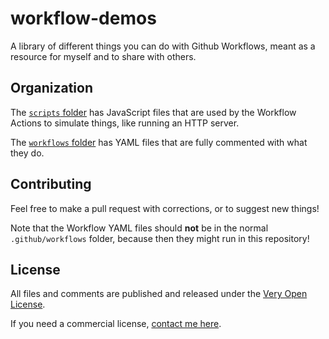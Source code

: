 # workflow-demos

A library of different things you can do with Github Workflows, meant as a resource for myself and to share with others.

## Organization

The [`scripts` folder](./scripts) has JavaScript files that are used by the Workflow Actions to simulate things, like running an HTTP server.

The [`workflows` folder](./workflows) has YAML files that are fully commented with what they do.

## Contributing

Feel free to make a pull request with corrections, or to suggest new things!

Note that the Workflow YAML files should **not** be in the normal `.github/workflows` folder, because then they might run in this repository!

## License

All files and comments are published and released under the [Very Open License](http://veryopenlicense.com).

If you need a commercial license, [contact me here](https://davistobias.com/license?software=workflow-demos).
